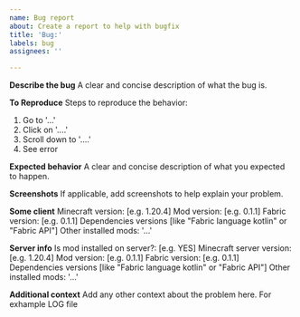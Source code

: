 ```yaml
---
name: Bug report
about: Create a report to help with bugfix
title: 'Bug:'
labels: bug
assignees: ''

---
```


**Describe the bug**
A clear and concise description of what the bug is.

**To Reproduce**
Steps to reproduce the behavior:
1. Go to '...'
2. Click on '....'
3. Scroll down to '....'
4. See error

**Expected behavior**
A clear and concise description of what you expected to happen.

**Screenshots**
If applicable, add screenshots to help explain your problem.

**Some client**
Minecraft version: [e.g. 1.20.4]
Mod version: [e.g. 0.1.1]
Fabric version: [e.g. 0.1.1]
Dependencies versions [like "Fabric language kotlin" or "Fabric API"]
Other installed mods: '...'

**Server info**
Is mod installed on server?: [e.g. YES]
Minecraft server version: [e.g. 1.20.4]
Mod version: [e.g. 0.1.1]
Fabric version: [e.g. 0.1.1]
Dependencies versions [like "Fabric language kotlin" or "Fabric API"]
Other installed mods: '...'

**Additional context**
Add any other context about the problem here.
For exhample LOG file
